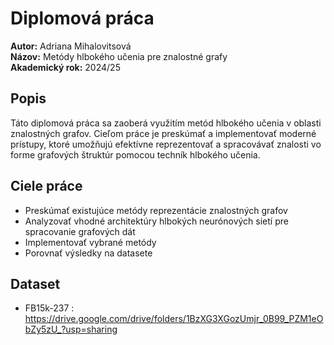 # Diplomová práca

**Autor:** Adriana Mihalovitsová  
**Názov:** Metódy hlbokého učenia pre znalostné grafy  
**Akademický rok:** 2024/25

## Popis

Táto diplomová práca sa zaoberá využitím metód hlbokého učenia v oblasti znalostných grafov. Cieľom práce je preskúmať a implementovať moderné prístupy, ktoré umožňujú efektívne reprezentovať a spracovávať znalosti vo forme grafových štruktúr pomocou techník hlbokého učenia.

## Ciele práce

- Preskúmať existujúce metódy reprezentácie znalostných grafov
- Analyzovať vhodné architektúry hlbokých neurónových sietí pre spracovanie grafových dát
- Implementovať vybrané metódy
- Porovnať výsledky na datasete

## Dataset

- FB15k-237  : https://drive.google.com/drive/folders/1BzXG3XGozUmjr_0B99_PZM1eObZy5zU_?usp=sharing

